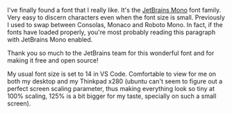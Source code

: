 ---
---

I've finally found a font that I really like. It's the [JetBrains
Mono](https://www.jetbrains.com/lp/mono/) font family. Very easy to
discern characters even when the font size is small. Previously I used
to swap between Consolas, Monaco and Roboto Mono. In fact, if the
fonts have loaded properly, you're most probably reading this
paragraph with JetBrains Mono enabled.

Thank you so much to the JetBrains team for this wonderful font and
for making it free and open source!

My usual font size is set to 14 in VS Code. Comfortable to view for me
on both my desktop and my Thinkpad x280 (ubuntu can't seem to figure
out a perfect screen scaling parameter, thus making everything look so
tiny at 100% scaling, 125% is a bit bigger for my taste, specially on
such a small screen).
